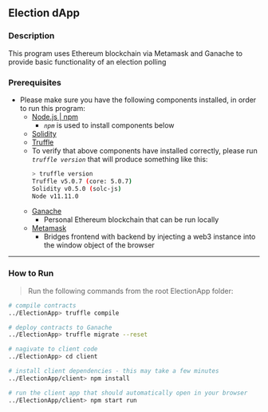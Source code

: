 ## Election dApp

### Description
This program uses Ethereum blockchain via Metamask and Ganache to provide basic functionality of an election polling

### Prerequisites
* Please make sure you have the following components installed, in order to run this program:
    * [Node.js | npm](https://www.npmjs.com/get-npm)
        * *`npm`* is used to install components below
    * [Solidity](https://www.npmjs.com/package/solc)
    * [Truffle](https://www.npmjs.com/package/truffle)
    * To verify that above components have installed correctly, please run *`truffle version`* that will produce something like this:
      ```sh
      > truffle version
      Truffle v5.0.7 (core: 5.0.7)
      Solidity v0.5.0 (solc-js)
      Node v11.11.0
      ```
    * [Ganache](https://truffleframework.com/ganache)
      * Personal Ethereum blockchain that can be run locally
    * [Metamask](https://metamask.io/)
      * Bridges frontend with backend by injecting a web3 instance into the window object of the browser

-------
### How to Run
> Run the following commands from the root ElectionApp folder:
```sh
# compile contracts
../ElectionApp> truffle compile

# deploy contracts to Ganache
../ElectionApp> truffle migrate --reset

# nagivate to client code
../ElectionApp> cd client

# install client dependencies - this may take a few minutes
../ElectionApp/client> npm install

# run the client app that should automatically open in your browser
../ElectionApp/client> npm start run
```